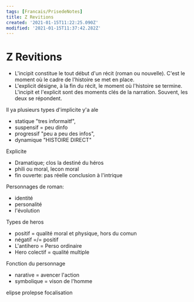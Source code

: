 ```yaml
---
tags: [Francais/PrisedeNotes]
title: Z Revitions
created: '2021-01-15T11:22:25.090Z'
modified: '2021-01-15T11:37:42.282Z'
---
```


# Z Revitions 

- L'incipit constitue le tout début d'un récit (roman ou nouvelle). C'est le moment où le cadre de l'histoire se met en place. 
- L'explicit désigne, à la fin du récit, le moment où l'histoire se termine. L'incipit et l'explicit sont des moments clés de la narration. Souvent, les deux se répondent.

Il ya plusieurs types d'implicite y'a ale 
 - statique "tres informaitf", 
  - suspensif = peu dinfo
 - progressif "peu a peu des infos", 
 - dynamique "HISTOIRE DIRECT"

 Explicite
 - Dramatique; clos la destiné du héros
 - phili ou moral, lecon moral
 - fin ouverte: pas réelle conclusion à l'intrique


Personnages de roman:
- identité
- personalité
- l'évolution

 
Types de heros
- positif = qualité moral et physique, hors du comun
- négatif =/= positif
- L'antihero = Perso ordinaire
- Hero colectif = qualité multiple

Fonction du personnage
- narative = avencer l'action
- symbolique = vison de l'homme

elipse prolepse focalisation


